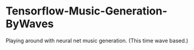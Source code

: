 # Tensorflow-Music-Generation-ByWaves
Playing around with neural net music generation. (This time wave based.)
